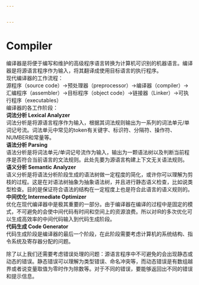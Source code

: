 ```yaml
---


---
```


<h1 id="compiler">Compiler</h1>
<p>编译器是将便于编写和维护的高级程序语言转换为计算机可识别的机器语言。编译器是将源语言程序作为输入，将其翻译成使用目标语言的执行程序。<br>
现代编译器的工作流程：<br>
源程序（source code）→预处理器（preprocessor）→编译器（compiler）→汇编程序（assembler）→目标程序（object code）→链接器（Linker）→可执行程序（executables）<br>
编译器的各工作阶段：<br>
<strong>词法分析 Lexical Analyzer</strong><br>
词法分析是将源语言程序作为输入，根据其词法规则输出为一系列的词法单元/单词记号流。词法单元中常见的token有关键字、标识符、分隔符、操作符、NUMBER和常量等。<br>
<strong>语法分析 Parsing</strong><br>
语法分析是将词法单元/单词记号流作为输入，输出为一颗语法树以及判断当前程序是否符合当前语言的文法规则。此处先要为源语言构建上下文无关语法规则。<br>
<strong>语义分析 Semantic Analyzer</strong><br>
语义分析是将语法分析阶段生成的语法树做一定程度的简化，或许你可以理解为剪枝的过程。这是在对语法树抽象为抽象语法树，并且进行静态语义检查，比如说类型检查。目的是保证符合语法的结构在一定程度上也是符合此语言的语义规则的。<br>
<strong>中间优化 Intermediate Optimizer</strong><br>
优化在现代编译器中是极其重要的一部分。由于编译器在编译的过程中是固定的模式，不可避免的会使中间代码有时间和空间上的资源浪费。所以对IR的多次优化可以生成高效率的中间代码输入到代码生成阶段。<br>
<strong>代码生成 Code Generator</strong><br>
代码生成阶段是编译器的最后一个阶段，在此阶段需要考虑计算机的系统结构、指令系统及寄存器分配的问题。</p>
<p>除了以上我们还需要考虑错误处理的问题：源语言程序中不可避免的会出现静态或动态的错误。静态错误可以理解为类型错误、命名冲突等，而动态错误是有数组越界或者说变量取值为零时作为除数等。对于不同的错误，要能够返回出不同的错误和提示信息。</p>

